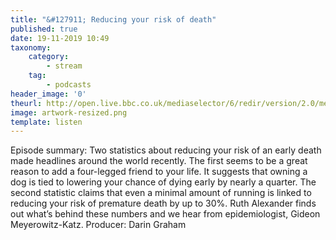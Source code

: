 ```yaml
---
title: "&#127911; Reducing your risk of death"
published: true
date: 19-11-2019 10:49
taxonomy:
    category:
        - stream
    tag:
        - podcasts
header_image: '0'
theurl: http://open.live.bbc.co.uk/mediaselector/6/redir/version/2.0/mediaset/audio-nondrm-download/proto/http/vpid/p07tf3sc.mp3
image: artwork-resized.png
template: listen
--- 
```

Episode summary: Two statistics about reducing your risk of an early death made headlines around the world recently. The first seems to be a great reason to add a four-legged friend to your life. It suggests that owning a dog is tied to lowering your chance of dying early by nearly a quarter. The second statistic claims that even a minimal amount of running is linked to reducing your risk of premature death by up to 30%. Ruth Alexander finds out what’s behind these numbers and we hear from epidemiologist, Gideon Meyerowitz-Katz. Producer: Darin Graham
